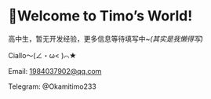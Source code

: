 # **👋Welcome to Timo’s World!**

高中生，暂无开发经验，更多信息等待填写中~*(其实是我懒得写)*

Ciallo～(∠・ω< )⌒★

Email: 1984037902@qq.com

Telegram: @Okamitimo233

<!--
**okamitimo233/Okamitimo233** is a ✨ _special_ ✨ repository because its `README.md` (this file) appears on your GitHub profile.

Here are some ideas to get you started:

- 🔭 I’m currently working on ...
- 🌱 I’m currently learning ...
- 👯 I’m looking to collaborate on ...
- 🤔 I’m looking for help with ...
- 💬 Ask me about ...
- 📫 How to reach me: ...
- 😄 Pronouns: ...
- ⚡ Fun fact: ...
-->
